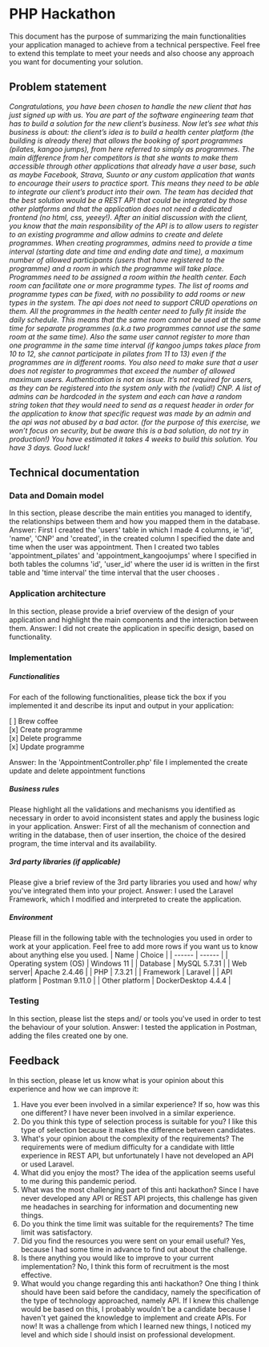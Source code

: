 # PHP Hackathon
This document has the purpose of summarizing the main functionalities your application managed to achieve from a technical perspective. Feel free to extend this template to meet your needs and also choose any approach you want for documenting your solution.

## Problem statement
*Congratulations, you have been chosen to handle the new client that has just signed up with us.  You are part of the software engineering team that has to build a solution for the new client’s business.
Now let’s see what this business is about: the client’s idea is to build a health center platform (the building is already there) that allows the booking of sport programmes (pilates, kangoo jumps), from here referred to simply as programmes. The main difference from her competitors is that she wants to make them accessible through other applications that already have a user base, such as maybe Facebook, Strava, Suunto or any custom application that wants to encourage their users to practice sport. This means they need to be able to integrate our client’s product into their own.
The team has decided that the best solution would be a REST API that could be integrated by those other platforms and that the application does not need a dedicated frontend (no html, css, yeeey!). After an initial discussion with the client, you know that the main responsibility of the API is to allow users to register to an existing programme and allow admins to create and delete programmes.
When creating programmes, admins need to provide a time interval (starting date and time and ending date and time), a maximum number of allowed participants (users that have registered to the programme) and a room in which the programme will take place.
Programmes need to be assigned a room within the health center. Each room can facilitate one or more programme types. The list of rooms and programme types can be fixed, with no possibility to add rooms or new types in the system. The api does not need to support CRUD operations on them.
All the programmes in the health center need to fully fit inside the daily schedule. This means that the same room cannot be used at the same time for separate programmes (a.k.a two programmes cannot use the same room at the same time). Also the same user cannot register to more than one programme in the same time interval (if kangoo jumps takes place from 10 to 12, she cannot participate in pilates from 11 to 13) even if the programmes are in different rooms. You also need to make sure that a user does not register to programmes that exceed the number of allowed maximum users.
Authentication is not an issue. It’s not required for users, as they can be registered into the system only with the (valid!) CNP. A list of admins can be hardcoded in the system and each can have a random string token that they would need to send as a request header in order for the application to know that specific request was made by an admin and the api was not abused by a bad actor. (for the purpose of this exercise, we won’t focus on security, but be aware this is a bad solution, do not try in production!)
You have estimated it takes 4 weeks to build this solution. You have 3 days. Good luck!*

## Technical documentation
### Data and Domain model
In this section, please describe the main entities you managed to identify, the relationships between them and how you mapped them in the database.
Answer:
First I created the 'users' table in which I made 4 columns, ie 'id', 'name', 'CNP' and 'created', in the created column I specified the date and time when the user was appointment.
Then I created two tables 'appointment_pilates' and 'appointment_kangoojumps' where I specified in both tables the columns 'id', 'user_id' where the user id is written in the first table and 'time interval' the time interval that the user chooses .
### Application architecture
In this section, please provide a brief overview of the design of your application and highlight the main components and the interaction between them.
Answer:
I did not create the application in specific design, based on functionality.
###  Implementation
##### Functionalities
For each of the following functionalities, please tick the box if you implemented it and describe its input and output in your application:

[ ] Brew coffee \
[x] Create programme \
[x] Delete programme \
[x] Update programme 

Answer:
In the 'AppointmentController.php' file I implemented the create update and delete appointment functions
##### Business rules
Please highlight all the validations and mechanisms you identified as necessary in order to avoid inconsistent states and apply the business logic in your application.
Answer:
First of all the mechanism of connection and writing in the database, then of user insertion, the choice of the desired program, the time interval and its availability.

##### 3rd party libraries (if applicable)
Please give a brief review of the 3rd party libraries you used and how/ why you've integrated them into your project.
Answer:
I used the Laravel Framework, which I modified and interpreted to create the application.

##### Environment
Please fill in the following table with the technologies you used in order to work at your application. Feel free to add more rows if you want us to know about anything else you used.
| Name | Choice |
| ------ | ------ |
| Operating system (OS) | Windows 11 |
| Database  | MySQL 5.7.31 |
| Web server| Apache 2.4.46 |
| PHP | 7.3.21 |
| Framework | Laravel |
| API platform | Postman 9.11.0 |
| Other platform | DockerDesktop 4.4.4 |

### Testing
In this section, please list the steps and/ or tools you've used in order to test the behaviour of your solution.
Answer:
I tested the application in Postman, adding the files created one by one.

## Feedback
In this section, please let us know what is your opinion about this experience and how we can improve it:

1. Have you ever been involved in a similar experience? If so, how was this one different?
I have never been involved in a similar experience.
2. Do you think this type of selection process is suitable for you?
I like this type of selection because it makes the difference between candidates.
3. What's your opinion about the complexity of the requirements?
The requirements were of medium difficulty for a candidate with little experience in REST API, but unfortunately I have not developed an API or used Laravel.
4. What did you enjoy the most?
The idea of the application seems useful to me during this pandemic period.
5. What was the most challenging part of this anti hackathon?
Since I have never developed any API or REST API projects, this challenge has given me headaches in searching for information and documenting new things.
6. Do you think the time limit was suitable for the requirements?
The time limit was satisfactory.
7. Did you find the resources you were sent on your email useful?
Yes, because I had some time in advance to find out about the challenge.
8. Is there anything you would like to improve to your current implementation?
No, I think this form of recruitment is the most effective.
9. What would you change regarding this anti hackathon?
One thing I think should have been said before the candidacy, namely the specification of the type of technology approached, namely API. If I knew this challenge would be based on this, I probably wouldn't be a candidate because I haven't yet gained the knowledge to implement and create APIs. For now!
It was a challenge from which I learned new things, I noticed my level and which side I should insist on professional development.
